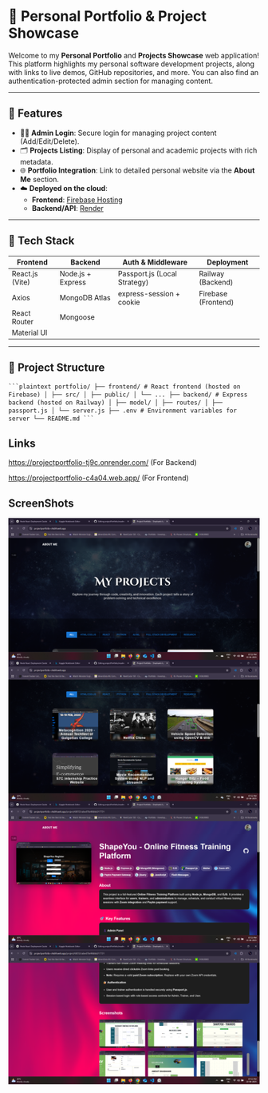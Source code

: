# 🚀 Personal Portfolio & Project Showcase

Welcome to my **Personal Portfolio** and **Projects Showcase** web application!  
This platform highlights my personal software development projects, along with links to live demos, GitHub repositories, and more. You can also find an authentication-protected admin section for managing content.

---

## 📌 Features

- 🧑‍💻 **Admin Login**: Secure login for managing project content (Add/Edit/Delete).
- 🗂 **Projects Listing**: Display of personal and academic projects with rich metadata.
- 🌐 **Portfolio Integration**: Link to detailed personal website via the **About Me** section.
- ☁️ **Deployed on the cloud**:  
  - **Frontend**: [Firebase Hosting](https://firebase.google.com/)  
  - **Backend/API**: [Render](https://render.com/)

---

## 🧱 Tech Stack

| Frontend         | Backend        | Auth & Middleware    | Deployment        |
|------------------|----------------|-----------------------|-------------------|
| React.js (Vite)  | Node.js + Express | Passport.js (Local Strategy) | Railway (Backend) |
| Axios            | MongoDB Atlas   | express-session + cookie | Firebase (Frontend) |
| React Router     | Mongoose        |                       |                   |
| Material UI      |                 |                       |                   |

---

## 🧭 Project Structure

<pre><code>```plaintext portfolio/ ├── frontend/ # React frontend (hosted on Firebase) │ ├── src/ │ ├── public/ │ └── ... ├── backend/ # Express backend (hosted on Railway) │ ├── model/ │ ├── routes/ │ ├── passport.js │ └── server.js ├── .env # Environment variables for server └── README.md ```</code></pre>

## Links

https://projectportfolio-tj9c.onrender.com/ (For Backend)

https://projectportfolio-c4a04.web.app/ (For Frontend)


## ScreenShots

<img src="https://github.com/Sshashank18/projectPortfolio/blob/main/Screenshots/Screenshot%20(29).png"
     style="float: left; margin-right: 10px;"/>
<img src="https://github.com/Sshashank18/projectPortfolio/blob/main/Screenshots/Screenshot%20(30).png"
     style="float: left; margin-right: 10px;"/>
<img src="https://github.com/Sshashank18/projectPortfolio/blob/main/Screenshots/Screenshot%20(31).png"
     style="float: left; margin-right: 10px;"/>
<img src="https://github.com/Sshashank18/projectPortfolio/blob/main/Screenshots/Screenshot%20(32).png"
     style="float: left; margin-right: 10px;"/>
